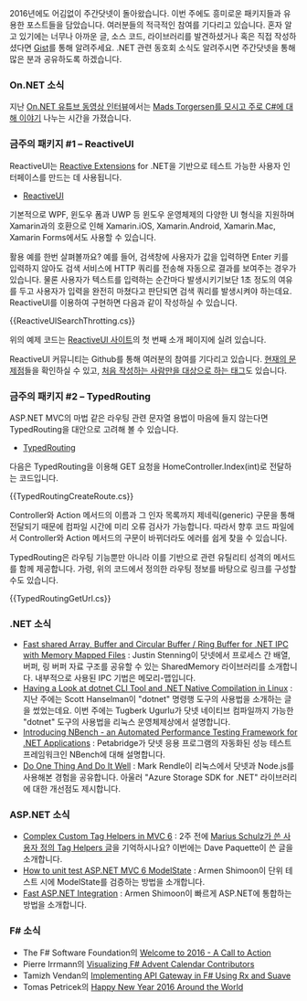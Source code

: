 2016년에도 어김없이 주간닷넷이 돌아왔습니다. 이번 주에도 흥미로운 패키지들과 유용한 포스트들을 담았습니다. 여러분들의 적극적인 참여를 기다리고 있습니다. 혼자 알고 있기에는 너무나 아까운 글, 소스 코드, 라이브러리를 발견하셨거나 혹은 직접 작성하셨다면 [Gist](https://gist.github.com/options/e9fc443b8c882157fe4a)를 통해 알려주세요. .NET 관련 동호회 소식도 알려주시면 주간닷넷을 통해 많은 분과 공유하도록 하겠습니다.

### On.NET 소식

지난 [On.NET 유튜브 동영상 인터뷰](https://www.youtube.com/channel/UCvtT19MZW8dq5Wwfu6B0oxw)에서는 [Mads Torgersen를 모시고 주로 C#에 대해 이야기](https://www.youtube.com/watch?v=pwdxfY2Y2Ow) 나누는 시간을 가졌습니다. 


### 금주의 패키지 #1 – ReactiveUI

ReactiveUI는 [Reactive Extensions](http://reactivex.io/) for .NET을 기반으로 테스트 가능한 사용자 인터페이스를 만드는 데 사용됩니다. 

* [ReactiveUI](http://reactiveui.net/)

기본적으로 WPF, 윈도우 폼과 UWP 등 윈도우 운영체제의 다양한 UI 형식을 지원하며 Xamarin과의 호환으로 인해 Xamarin.iOS, Xamarin.Android, Xamarin.Mac, Xamarin Forms에서도 사용할 수 있습니다. 

활용 예를 한번 살펴볼까요? 예를 들어, 검색창에 사용자가 값을 입력하면 Enter 키를 입력하지 않아도 검색 서비스에 HTTP 쿼리를 전송해 자동으로 결과를 보여주는 경우가 있습니다. 물론 사용자가 텍스트를 입력하는 순간마다 발생시키기보단 1초 정도의 여유를 두고 사용자가 입력을 완전히 마쳤다고 판단되면 검색 쿼리를 발생시켜야 하는데요. ReactiveUI를 이용하여 구현하면 다음과 같이 작성하실 수 있습니다.

<section>
{{ReactiveUISearchThrotting.cs}} <script src="https://gist.github.com/bleroy/57b52f0bd91c0f03ca84.js"></script>
</section>

위의 예제 코드는 [ReactiveUI 사이트](http://reactiveui.net/)의 첫 번째 소개 페이지에 실려 있습니다.

ReactiveUI 커뮤니티는 Github를 통해 여러분의 참여를 기다리고 있습니다. [현재의 문제점](https://github.com/reactiveui/ReactiveUI/labels/up-for-grabs)들을 확인하실 수 있고, [처음 작성하는 사람만을 대상으로 하는 태그](https://github.com/reactiveui/ReactiveUI/labels/first-timers-only)도 있습니다.  

### 금주의 패키지 #2 – TypedRouting

ASP.NET MVC의 마법 같은 라우팅 관련 문자열 용법이 마음에 들지 않는다면 TypedRouting을 대안으로 고려해 볼 수 있습니다.

* [TypedRouting](https://github.com/ivaylokenov/AspNet.Mvc.TypedRouting)

다음은 TypedRouting을 이용해 GET 요청을 HomeController.Index(int)로 전달하는 코드입니다.

<section>
{{TypedRoutingCreateRoute.cs}} <script src="https://gist.github.com/bleroy/5e321b733fffdef0f576.js"></script>
</section>

Controller와 Action 메서드의 이름과 그 인자 목록까지 제네릭(generic) 구문을 통해 전달되기 때문에 컴파일 시간에 미리 오류 검사가 가능합니다. 따라서 향후 코드 파일에서 Controller와 Action 메서드의 구문이 바뀌더라도 에러를 쉽게 찾을 수 있습니다.

TypedRouting은 라우팅 기능뿐만 아니라 이를 기반으로 관련 유틸리티 성격의 메서드를 함께 제공합니다. 가령, 위의 코드에서 정의한 라우팅 정보를 바탕으로 링크를 구성할 수도 있습니다.

<section>
{{TypedRoutingGetUrl.cs}} <script src="https://gist.github.com/bleroy/93986659567963cd2a9c.js"></script>
</section>

### .NET 소식

* [Fast shared Array, Buffer and Circular Buffer / Ring Buffer for .NET IPC with Memory Mapped Files](http://spazzarama.com/2015/12/31/fast-shared-array-buffer-and-circular-buffer-ring-buffer-for-dotnet-ipc-with-memory-mapped-files/) : Justin Stenning이 닷넷에서 프로세스 간 배열, 버퍼, 링 버퍼 자료 구조를 공유할 수 있는 SharedMemory 라이브러리를 소개합니다. 내부적으로 사용된 IPC 기법은 메모리-맵입니다.
* [Having a Look at dotnet CLI Tool and .NET Native Compilation in Linux](http://www.tugberkugurlu.com/archive/having-a-look-at-dotnet-cli-tool-and--net-native-compilation-in-linux) : 지난 주에는 Scott Hanselman이 "dotnet" 명령행 도구의 사용법을 소개하는 글을 썼었는데요. 이번 주에는 Tugberk Ugurlu가 닷넷 네이티브 컴파일까지 가능한 "dotnet" 도구의 사용법을 리눅스 운영체제상에서 설명합니다.
* [Introducing NBench - an Automated Performance Testing Framework for .NET Applications](https://petabridge.com/blog/introduction-to-nbench/) : Petabridge가 닷넷 응용 프로그램의 자동화된 성능 테스트 프레임워크인 NBench에 대해 설명합니다.
* [Do One Thing And Do It Well](https://blog.rendle.io/do-one-thing-and-do-it-well/) : Mark Rendle이 리눅스에서 닷넷과 Node.js를 사용해본 경험을 공유합니다. 아울러 "Azure Storage SDK for .NET" 라이브러리에 대한 개선점도 제시합니다. 

### ASP.NET 소식

* [Complex Custom Tag Helpers in MVC 6](http://www.davepaquette.com/archive/2015/12/28/complex-custom-tag-helpers-in-mvc-6.aspx) : 2주 전에 [Marius Schulz가 쓴 사용자 정의 Tag Helpers 글](https://blog.mariusschulz.com/2015/12/14/tag-helpers-in-asp-net-mvc-6)을 기억하시나요? 이번에는 Dave Paquette이 쓴 글을 소개합니다.
* [How to unit test ASP.NET MVC 6 ModelState](http://dotnetliberty.com/index.php/2016/01/04/how-to-unit-test-asp-net-5-mvc-6-modelstate/) : Armen Shimoon이 단위 테스트 시에 ModelState를 검증하는 방법을 소개합니다.
* [Fast ASP.NET Integration](http://dotnetliberty.com/index.php/2015/12/31/fast-asp-net-5-integration-testing-with-xunit/) : Armen Shimoon이 빠르게 ASP.NET에 통합하는 방법을 소개합니다.


### F# 소식

* The F# Software Foundation의 [Welcome to 2016 - A Call to Action](http://foundation.fsharp.org/call_to_action)
* Pierre Irrmann의 [Visualizing F# Advent Calendar Contributors](http://www.pirrmann.net/visualizing-f-advent-calendar-contributors/)
* Tamizh Vendan의 [Implementing API Gateway in F# Using Rx and Suave](http://blog.tamizhvendan.in/blog/2015/12/29/implementing-api-gateway-in-f-number-using-rx-and-suave/)
* Tomas Petricek의 [Happy New Year 2016 Around the World](http://tomasp.net/blog/2015/happy-new-year-tweets/)
